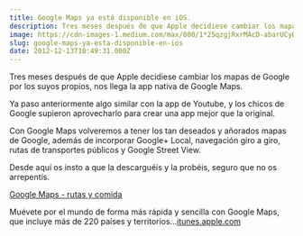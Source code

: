 ```yaml
---
title: Google Maps ya está disponible en iOS.
description: Tres meses después de que Apple decidiese cambiar los mapas de Google por los suyos propios, nos llega la app nativa de Google Maps.
image: https://cdn-images-1.medium.com/max/800/1*25qzgjRxrMAcD-abarUCyQ.png
slug: google-maps-ya-esta-disponible-en-ios
date: 2012-12-13T10:49:31.000Z
---
```


Tres meses después de que Apple decidiese cambiar los mapas de Google por los suyos propios, nos llega la app nativa de Google Maps.

Ya paso anteriormente algo similar con la app de Youtube, y los chicos de Google supieron aprovecharlo para crear una app mejor que la original.

Con Google Maps volveremos a tener los tan deseados y añorados mapas de Google, además de incorporar Google+ Local, navegación giro a giro, rutas de transportes públicos y Google Street View.

Desde aquí os insto a que la descarguéis y la probéis, seguro que no os arrepentís.

[Google Maps - rutas y comida](https://itunes.apple.com/es/app/google-maps/id585027354?mt=8)

Muévete por el mundo de forma más rápida y sencilla con Google Maps, que incluye más de 220 países y territorios…[itunes.apple.com](https://itunes.apple.com/es/app/google-maps/id585027354?mt=8)
